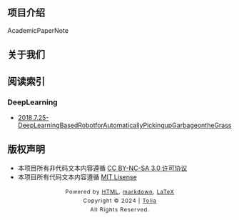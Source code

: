 ## 项目介绍

AcademicPaperNote

## 关于我们


## 阅读索引

### DeepLearning

- [2018.7.25-DeepLearningBasedRobotforAutomaticallyPickingupGarbageontheGrass](./Visual&ImageProcessing/CNN/2018.7.25-DeepLearningBasedRobotforAutomaticallyPickingupGarbageontheGrass.md)

## 版权声明
- 本项目所有非代码文本内容遵循 [CC BY-NC-SA 3.0 许可协议](https://creativecommons.org/licenses/by-nc-sa/3.0/deed.zh)
- 本项目所有代码文本内容遵循 [MIT Lisense](LICENSE)

<style type="text/css">
    #footer {
        position: relative;
        margin: 0 auto;
        line-height: 20px;
        text-align: center;
        font-size: 12px;
        letter-spacing: 1px;
    }
 
    .content {
        height: 1800px;
        width: 100%;
        text-align: center;
    }
</style>

<div id="footer">
    Powered by
    <a href="https://html5up.net">HTML</a>, 
    <a href="https://markdown.com.cn/">markdown</a>, 
    <a href="https://www.latex-project.org/">LaTeX</a>
    <br>
    Copyright © 2024 | 
    <a href="https://tolia-gh.github.io">Tolia</a>
    <br>
    All Rights Reserved.
    <br>
</div>
